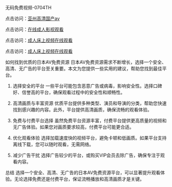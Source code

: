 
无码免费视频-0704TH

点击访问：<a href="https://fdhf-454.pages.dev/">亚州高清国产av</a>

点击访问：<a href="https://cfad.pages.dev/">在线成人影视观看</a>

点击访问：<a href="https://gfd-5xg.pages.dev/">成人床上视频在线观看</a>

点击访问：<a href="https://tfda.pages.dev/">成人床上视频在线观看</a>


如何找到优质的日本AV免费资源
日本AV免费资源需求不断增长，选择一个安全、高清、无广告的平台至关重要。本文为您提供一些实用的建议，帮助您找到最佳平台。

1. 选择安全的平台
一些平台可能包含恶意广告或病毒，影响安全性。选择口碑好、信誉高的平台，确保观看过程中的安全性和顺畅性。

2. 高清画质与丰富资源
优质平台提供多种类型、演员和导演的分类，帮助您快速找到感兴趣的内容。此外，平台提供高清画质，确保流畅的观看体验。

3. 免费与付费平台选择
虽然免费平台资源丰富，付费平台提供更高质量的视频和无广告体验。如果您对画质要求较高，付费平台可能更合适。

4. 优化观看体验
选择加载速度快的视频平台，避免卡顿和低画质。如果平台支持离线下载，您可以随时观看，无需网络。

5. 减少广告干扰
选择广告较少的平台，或购买VIP会员去除广告，确保专注于观看内容。

总结
选择一个安全、高清、无广告的日本AV免费资源平台，可以显著提升观看体验。无论选择免费还是付费平台，保证流畅播放和高清画质才是关键。










<span style="display:none;">[Canonical link]( https://github.com/kl63225/56126 ）</span>
